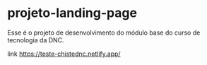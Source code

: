 # projeto-landing-page
Esse é o projeto de desenvolvimento do módulo base do curso de tecnologia da DNC.

link https://teste-chistednc.netlify.app/

